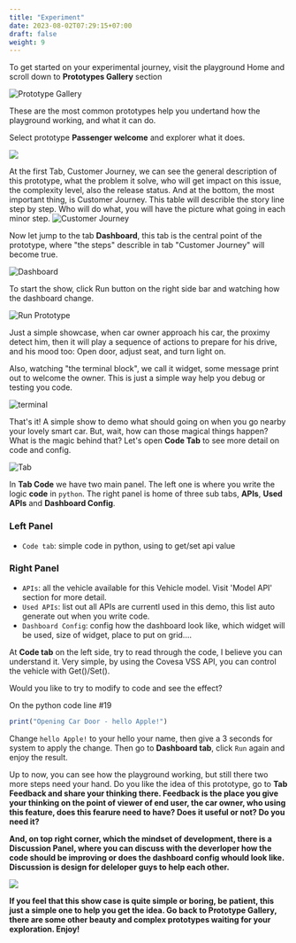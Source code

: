 ```yaml
---
title: "Experiment"
date: 2023-08-02T07:29:15+07:00
draft: false
weight: 9
---
```


To get started on your experimental journey, visit the playground Home and scroll down to <b>Prototypes Gallery</b> section

![Prototype Gallery](https://bewebstudio.digitalauto.tech/data/projects/6D9qAxt57P4e/docs/prototype_gallery.png)

These are the most common prototypes help you undertand how the playground working, and what it can do.

Select prototype <b>Passenger welcome</b> and explorer what it does.

![](https://bewebstudio.digitalauto.tech/data/projects/6D9qAxt57P4e/docs/gallery01.png)

At the first Tab, Customer Journey, we can see the general description of this prototype, what the problem it solve, who will get impact on this issue, the complexity level, also the release status. And at the bottom, the most important thing, is Customer Journey. This table will describle the story line step by step. Who will do what, you will have the picture what going in each minor step.
![Customer Journey](https://bewebstudio.digitalauto.tech/data/projects/6D9qAxt57P4e/docs/sample_001.png)

Now let jump to the tab <b>Dashboard</b>, this tab is the central point of the prototype, where "the steps" describle in tab "Customer Journey" will become true.

![Dashboard](https://bewebstudio.digitalauto.tech/data/projects/6D9qAxt57P4e/docs/sample_dashboard.png)

To start the show, click Run button on the right side bar and watching how the dashboard change.

![Run Prototype](https://bewebstudio.digitalauto.tech/data/projects/6D9qAxt57P4e/docs/prototype_run.png)

Just a simple showcase, when car owner approach his car, the proximy detect him, then it will play a sequence of actions to prepare for his drive, and his mood too: Open door, adjust seat, and turn light on.

Also, watching "the terminal block", we call it widget, some message print out to welcome the owner. This is just a simple way help you debug or testing you code.

![terminal](https://bewebstudio.digitalauto.tech/data/projects/6D9qAxt57P4e/docs/terminal.png)

That's it! A simple show to demo what should going on when you go nearby your lovely smart car.
But, wait, how can those magical things happen? What is the magic behind that? Let's open <b>Code Tab</b> to see more detail on code and config.

![Tab](https://bewebstudio.digitalauto.tech/data/projects/6D9qAxt57P4e/docs/Tab_Code.png)

In <b>Tab Code</b> we have two main panel. The left one is where you write the logic <b>code</b> in `python`. The right panel is home of three sub tabs, <b>APIs</b>, <b>Used APIs</b> and <b>Dashboard Config</b>.
### Left Panel
- `Code tab`: simple code in python, using to get/set api value
### Right Panel
- `APIs`: all the vehicle available for this Vehicle model. Visit 'Model API' section for more detail.
- `Used APIs`: list out all APIs are currentl used in this demo, this list auto generate out when you write code.
- `Dashboard Config`: config how the dashboard look like, which widget will be used, size of widget, place to put on grid....

At <b>Code tab</b> on the left side, try to read through the code, I believe you can understand it. Very simple, by using the Covesa VSS API, you can control the vehicle with Get()/Set().

Would you like to try to modify to code and see the effect?

On the python code line #19
```js
print("Opening Car Door - hello Apple!")
```
Change `hello Apple!` to your hello your name, then give a 3 seconds for system to apply the change. Then go to <b>Dashboard tab</b>, click `Run` again and enjoy the result.

Up to now, you can see how the playground working, but still there two more steps need your hand. Do you like the idea of this prototype, go to <b>Tab Feedback<b/> and share your thinking there. Feedback is the place you give your thinking on the point of viewer of end user, the car owner, who using this feature, does this fearure need to have? Does it useful or not? Do you need it?

And, on top right corner, which the mindset of development, there is a <b>Discussion Panel</b>, where you can discuss with the deverloper how the code should be improving or does the dashboard config whould look like. Discussion is design for deleloper guys to help each other.

![](https://bewebstudio.digitalauto.tech/data/projects/6D9qAxt57P4e/docs/feedback.png)

If you feel that this show case is quite simple or boring, be patient, this just a simple one to help you get the idea. Go back to <b>Prototype Gallery</b>, there are some other beauty and complex prototypes waiting for your exploration. Enjoy!
